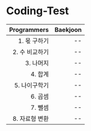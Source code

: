 # Coding-Test

|    Programmers | Baekjoon |
| -------------: | -------: |
|   1. 몫 구하기 |       -- |
| 2. 수 비교하기 |       -- |
|      3. 나머지 |       -- |
|        4. 합계 |       -- |
|  5. 나이구학기 |       -- |
|        6. 곱셈 |       -- |
|        7. 뺄셈 |       -- |
| 8. 자료형 변환 |       -- |
